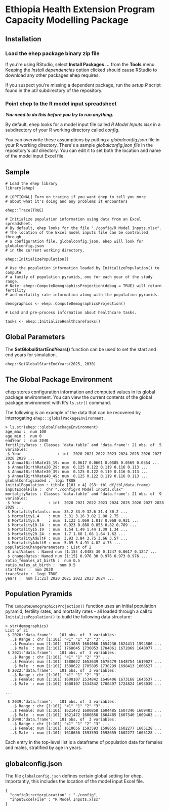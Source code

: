 # Ethiopia Health Extension Program Capacity Modelling Package

## Installation

### Load the ehep package binary zip file

If you're using RStudio, select __Install Packages ...__ from the __Tools__ menu. 
Keeping the _Install dependencies_ option
clicked should cause RStudio to download any other packages ehep requires.

If you suspect you're missing a dependent package, run the _setup.R_ script 
found in the _util_ subdirectory of the repository.

### Point ehep to the R model input spreadsheet

___You need to do this before you try to run anything.___

By default, ehep looks for a model input file called _R Model Inputs.xlsx_ in a
subdirectory of your R working directory called _config_.

You can overwrite these assumptions by putting a _globalconfig.json_ file in
your R working directory. There's a sample _globalconfig.json file_ in the
repository's _util_ directory. You can edit it to set both the location and 
name of the model input Excel file.

## Sample

```
# Load the ehep library
library(ehep)

# [OPTIONAL] Turn on tracing if you want ehep to tell you more
# about what it's doing and any problems it encounters

ehep::Trace(TRUE)

# Initialize population information using data from an Excel spreadsheet.
# By default, ehep looks for the file "./config/R Model Inputs.xlsx".
# The location of the Excel model inputs file can be controlled through
# a configuration file, globalconfig.json. ehep will look for globalconfig.json 
# in the current working directory.

ehep::InitializePopulation()

# Use the population information loaded by InitializePopulation() to compute
# a family of population pyramids, one for each year of the study range.
# Note: ehep::ComputeDemographicsProjection(debug = TRUE) will return fertility
# and mortality rate information along with the population pyramids.

demographics <- ehep::ComputeDemographicsProjection()

# Load and pre-process information about healthcare tasks.

tasks <- ehep::InitializeHealthcareTasks()

```
## Global Parameters

The __SetGlobalStartEndYears()__ function can be used to set the start and end 
years for simulation.

```
ehep::SetGlobalStartEndYears(2025, 2030)
```

## The Global Package Environment

ehep stores configuration information and computed values in its global package 
environment. You can view the current contents of the global package 
environment with R's `ls.str()` command.

The following is an example of the data that can be recovered by interrogating
`ehep:::globalPackageEnvironment`. 

```
> ls.str(ehep:::globalPackageEnvironment)
age_max :  num 100
age_min :  num 0
endYear :  num 2040
fertilityRates : Classes ‘data.table’ and 'data.frame':	21 obs. of  5 variables:
 $ Year                : int  2020 2021 2022 2023 2024 2025 2026 2027 2028 2029 ...
 $ AnnualBirthRate15_19: num  0.0617 0.0601 0.0585 0.0569 0.0554 ...
 $ AnnualBirthRate20_29: num  0.125 0.122 0.119 0.116 0.113 ...
 $ AnnualBirthRate30_39: num  0.125 0.122 0.119 0.116 0.113 ...
 $ AnnualBirthRate40_49: num  0.125 0.122 0.119 0.116 0.113 ...
globalConfigLoaded :  logi TRUE
initialPopulation : tibble [101 x 4] (S3: tbl_df/tbl/data.frame)
inputExcelFile :  chr "./config/R Model Inputs.xlsx"
mortalityRates : Classes ‘data.table’ and 'data.frame':	21 obs. of  9 variables:
 $ Year            : int  2020 2021 2022 2023 2024 2025 2026 2027 2028 2029 ...
 $ MortalityInfants: num  35.2 33.9 32.6 31.4 30.2 ...
 $ Mortality1.4    : num  3.31 3.16 3.02 2.88 2.75 ...
 $ Mortality5.9    : num  1.123 1.069 1.017 0.968 0.921 ...
 $ Mortality10.14  : num  0.923 0.888 0.853 0.82 0.789 ...
 $ Mortality15.19  : num  1.54 1.49 1.44 1.39 1.34 ...
 $ Mortality20.24  : num  1.7 1.68 1.66 1.64 1.62 ...
 $ MortalityAdultF : num  3.93 3.84 3.75 3.66 3.57 ...
 $ MortalityAdultM : num  5.09 5 4.91 4.82 4.73 ...
populationChangeParameters : List of 2
 $ initValues : Named num [1:15] 4.0485 30 0.1247 0.0617 0.1247 ...
 $ changeRates: Named num [1:15] 0.976 30 0.976 0.973 0.976 ...
ratio_females_at_birth :  num 0.5
ratio_males_at_birth :  num 0.5
startYear :  num 2020
traceState :  logi TRUE
years :  num [1:21] 2020 2021 2022 2023 2024 ...
```

## Population Pyramids

The `ComputeDemographicsProjection()` function uses an initial population 
pyramid, fertility rates, and mortality rates - all loaded through a call to 
`InitializePopulation()` to build the following data structure:

```
> str(demographics)
List of 21
 $ 2020:'data.frame':	101 obs. of  3 variables:
  ..$ Range : chr [1:101] "<1" "1" "2" "3" ...
  ..$ Female: num [1:101] 1713885 1684060 1654236 1624411 1594586 ...
  ..$ Male  : num [1:101] 1768045 1736053 1704061 1672069 1640077 ...
 $ 2021:'data.frame':	101 obs. of  3 variables:
  ..$ Range : chr [1:101] "<1" "1" "2" "3" ...
  ..$ Female: num [1:101] 1588622 1653639 1678479 1648754 1619027 ...
  ..$ Male  : num [1:101] 1588622 1705895 1730299 1698413 1666527 ...
 $ 2022:'data.frame':	101 obs. of  3 variables:
  ..$ Range : chr [1:101] "<1" "1" "2" "3" ...
  ..$ Female: num [1:101] 1600107 1534842 1648406 1673168 1643537 ...
  ..$ Male  : num [1:101] 1600107 1534842 1700497 1724824 1693039 ...
  
...

 $ 2039:'data.frame':	101 obs. of  3 variables:
  ..$ Range : chr [1:101] "<1" "1" "2" "3" ...
  ..$ Female: num [1:101] 1621472 1600858 1604485 1607340 1609403 ...
  ..$ Male  : num [1:101] 1621472 1600858 1604485 1607340 1609403 ...
 $ 2040:'data.frame':	101 obs. of  3 variables:
  ..$ Range : chr [1:101] "<1" "1" "2" "3" ...
  ..$ Female: num [1:101] 1610656 1593593 1598655 1602277 1605128 ...
  ..$ Male  : num [1:101] 1610656 1593593 1598655 1602277 1605128 ...
```
Each entry in the top-level list is a dataframe of population data for
females and males, stratified by age in years.

## globalconfig.json

The file `globalconfig.json` defines certain global setting for ehep.
Importantly, this includes the location of the model input Excel file.

```
{
  "configDirectoryLocation" : "./config",
  "inputExcelFile" : "R Model Inputs.xlsx"
}
```

